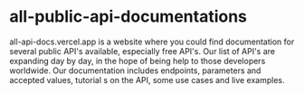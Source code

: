 # all-public-api-documentations
 all-api-docs.vercel.app is a website where you could find documentation for several public API's available, especially free API's. Our list of API's are expanding day by day, in the hope of being help to those developers worldwide. Our documentation includes endpoints, parameters and accepted values, tutorial s on the API, some use cases and live examples.
